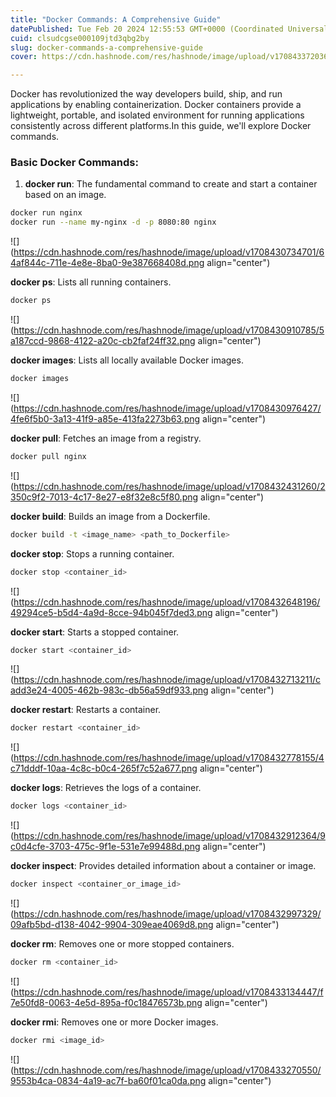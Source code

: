 ```yaml
---
title: "Docker Commands: A Comprehensive Guide"
datePublished: Tue Feb 20 2024 12:55:53 GMT+0000 (Coordinated Universal Time)
cuid: clsudcgse000109jtd3qbg2by
slug: docker-commands-a-comprehensive-guide
cover: https://cdn.hashnode.com/res/hashnode/image/upload/v1708433720362/94c4c28e-8a72-4a40-af15-29cd15c9d7ee.png

---
```


Docker has revolutionized the way developers build, ship, and run applications by enabling containerization. Docker containers provide a lightweight, portable, and isolated environment for running applications consistently across different platforms.In this guide, we'll explore Docker commands.

### **Basic Docker Commands:**

1. **docker run**: The fundamental command to create and start a container based on an image.
    

```bash
docker run nginx
docker run --name my-nginx -d -p 8080:80 nginx
```

![](https://cdn.hashnode.com/res/hashnode/image/upload/v1708430734701/64af844c-711e-4e8e-8ba0-9e387668408d.png align="center")

**docker ps**: Lists all running containers.

```bash
docker ps
```

![](https://cdn.hashnode.com/res/hashnode/image/upload/v1708430910785/5a187ccd-9868-4122-a20c-cb2faf24ff32.png align="center")

**docker images**: Lists all locally available Docker images.

```bash
docker images
```

![](https://cdn.hashnode.com/res/hashnode/image/upload/v1708430976427/4fe6f5b0-3a13-41f9-a85e-413fa2273b63.png align="center")

**docker pull**: Fetches an image from a registry.

```bash
docker pull nginx
```

![](https://cdn.hashnode.com/res/hashnode/image/upload/v1708432431260/2350c9f2-7013-4c17-8e27-e8f32e8c5f80.png align="center")

**docker build**: Builds an image from a Dockerfile.

```bash
docker build -t <image_name> <path_to_Dockerfile>
```

**docker stop**: Stops a running container.

```bash
docker stop <container_id>
```

![](https://cdn.hashnode.com/res/hashnode/image/upload/v1708432648196/49294ce5-b5d4-4a9d-8cce-94b045f7ded3.png align="center")

**docker start**: Starts a stopped container.

```bash
docker start <container_id>
```

![](https://cdn.hashnode.com/res/hashnode/image/upload/v1708432713211/cadd3e24-4005-462b-983c-db56a59df933.png align="center")

**docker restart**: Restarts a container.

```bash
docker restart <container_id>
```

![](https://cdn.hashnode.com/res/hashnode/image/upload/v1708432778155/4c71dddf-10aa-4c8c-b0c4-265f7c52a677.png align="center")

**docker logs**: Retrieves the logs of a container.

```bash
docker logs <container_id>
```

![](https://cdn.hashnode.com/res/hashnode/image/upload/v1708432912364/9c0d4cfe-3703-475c-9f1e-531e7e99488d.png align="center")

**docker inspect**: Provides detailed information about a container or image.

```bash
docker inspect <container_or_image_id>
```

![](https://cdn.hashnode.com/res/hashnode/image/upload/v1708432997329/09afb5bd-d138-4042-9904-309eae4069d8.png align="center")

**docker rm**: Removes one or more stopped containers.

```bash
docker rm <container_id>
```

![](https://cdn.hashnode.com/res/hashnode/image/upload/v1708433134447/f7e50fd8-0063-4e5d-895a-f0c18476573b.png align="center")

**docker rmi**: Removes one or more Docker images.

```bash
docker rmi <image_id>
```

![](https://cdn.hashnode.com/res/hashnode/image/upload/v1708433270550/9553b4ca-0834-4a19-ac7f-ba60f01ca0da.png align="center")